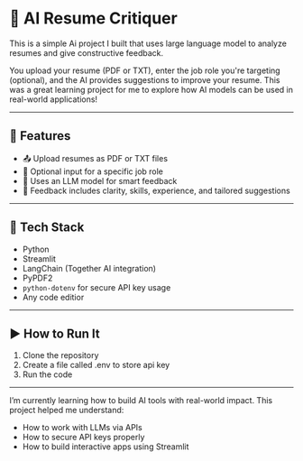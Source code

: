 # 📃 AI Resume Critiquer

This is a simple Ai project I built that uses large language model to analyze resumes and give constructive feedback.

You upload your resume (PDF or TXT), enter the job role you're targeting (optional), and the AI provides suggestions to improve your resume. This was a great learning project for me to explore how AI models can be used in real-world applications!

---

## 🚀 Features

- 📤 Upload resumes as PDF or TXT files  
- 🎯 Optional input for a specific job role  
- 🧠 Uses an LLM model for smart feedback  
- 📄 Feedback includes clarity, skills, experience, and tailored suggestions  

---

## 🧰 Tech Stack

- Python  
- Streamlit  
- LangChain (Together AI integration)  
- PyPDF2  
- `python-dotenv` for secure API key usage
- Any code editior 

---

## ▶️ How to Run It

1. Clone the repository
2. Create a file called .env to store api key
3. Run the code

---   
   
I’m currently learning how to build AI tools with real-world impact. This project helped me understand:
- How to work with LLMs via APIs
- How to secure API keys properly
- How to build interactive apps using Streamlit
